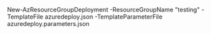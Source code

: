 New-AzResourceGroupDeployment -ResourceGroupName "testing" -TemplateFile azuredeploy.json -TemplateParameterFile azuredeploy.parameters.json
